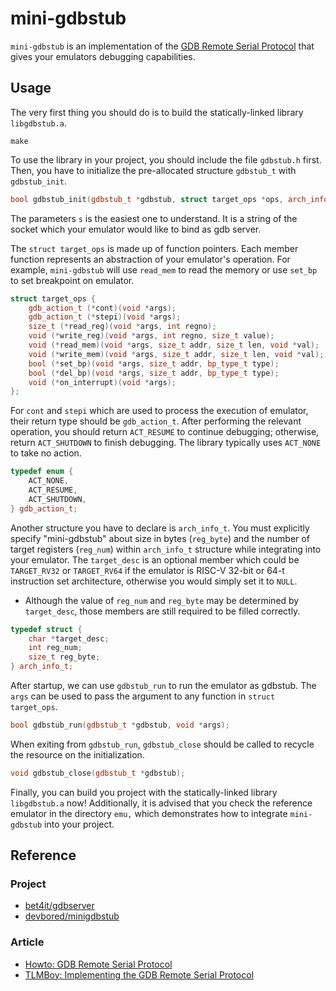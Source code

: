 # mini-gdbstub

`mini-gdbstub` is an implementation of the
[GDB Remote Serial Protocol](https://sourceware.org/gdb/onlinedocs/gdb/Remote-Protocol.html)
that gives your emulators debugging capabilities.

## Usage

The very first thing you should do is to build the statically-linked library `libgdbstub.a`.
```
make
```

To use the library in your project, you should include the file `gdbstub.h` first.
Then, you have to initialize the pre-allocated structure `gdbstub_t` with `gdbstub_init`.

```cpp
bool gdbstub_init(gdbstub_t *gdbstub, struct target_ops *ops, arch_info_t arch, char *s);
```

The parameters `s` is the easiest one to understand. It is a string of the socket
which your emulator would like to bind as gdb server.

The `struct target_ops` is made up of function pointers. Each member function represents an
abstraction of your emulator's operation. For example, `mini-gdbstub` will use `read_mem` to
read the memory or use `set_bp` to set breakpoint on emulator.

```cpp
struct target_ops {
    gdb_action_t (*cont)(void *args);
    gdb_action_t (*stepi)(void *args);
    size_t (*read_reg)(void *args, int regno);
    void (*write_reg)(void *args, int regno, size_t value);
    void (*read_mem)(void *args, size_t addr, size_t len, void *val);
    void (*write_mem)(void *args, size_t addr, size_t len, void *val);
    bool (*set_bp)(void *args, size_t addr, bp_type_t type);
    bool (*del_bp)(void *args, size_t addr, bp_type_t type);
    void (*on_interrupt)(void *args);
};
```

For `cont` and `stepi` which are used to process the execution of emulator, their return type
should be `gdb_action_t`. After performing the relevant operation, you should return `ACT_RESUME`
to continue debugging; otherwise, return `ACT_SHUTDOWN` to finish debugging. The library
typically uses `ACT_NONE` to take no action.

```cpp
typedef enum {
    ACT_NONE,
    ACT_RESUME,
    ACT_SHUTDOWN,
} gdb_action_t;
```

Another structure you have to declare is `arch_info_t`. You must explicitly specify "mini-gdbstub"
about size in bytes (`reg_byte`) and the number of target registers (`reg_num`) within `arch_info_t`
structure while integrating into your emulator. The `target_desc` is an optional member which could be
`TARGET_RV32` or `TARGET_RV64` if the emulator is RISC-V 32-bit or 64-t instruction set architecture,
otherwise you would simply set it to `NULL`.
* Although the value of `reg_num` and `reg_byte` may be determined by `target_desc`, those
members are still required to be filled correctly.

```cpp
typedef struct {
    char *target_desc;
    int reg_num;
    size_t reg_byte;
} arch_info_t;
```

After startup, we can use `gdbstub_run` to run the emulator as gdbstub. The `args`
can be used to pass the argument to any function in `struct target_ops`.

```cpp
bool gdbstub_run(gdbstub_t *gdbstub, void *args);
```

When exiting from `gdbstub_run`, `gdbstub_close` should be called to recycle the resource on
the initialization.

```cpp
void gdbstub_close(gdbstub_t *gdbstub);
```

Finally, you can build you project with the statically-linked library `libgdbstub.a` now!
Additionally, it is advised that you check the reference emulator in the directory `emu,` which
demonstrates how to integrate `mini-gdbstub` into your project.

## Reference
### Project
* [bet4it/gdbserver](https://github.com/bet4it/gdbserver)
* [devbored/minigdbstub](https://github.com/devbored/minigdbstub)
### Article
* [Howto: GDB Remote Serial Protocol](https://www.embecosm.com/appnotes/ean4/embecosm-howto-rsp-server-ean4-issue-2.html)
* [TLMBoy: Implementing the GDB Remote Serial Protocol](https://www.chciken.com/tlmboy/2022/04/03/gdb-z80.html)
